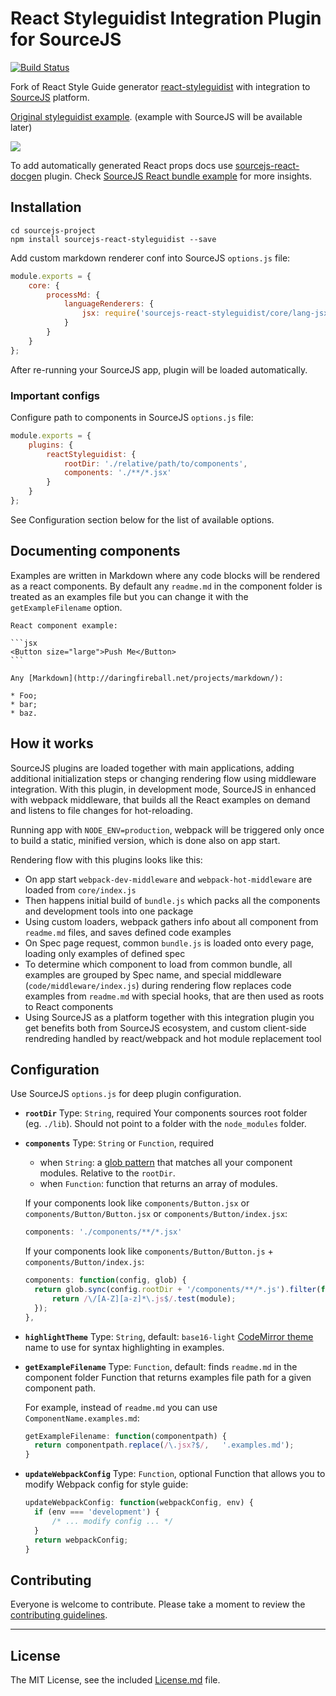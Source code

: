 # React Styleguidist Integration Plugin for SourceJS

[![Build Status](https://travis-ci.org/sourcejs/sourcejs-react-styleguidist.svg?branch=master)](https://travis-ci.org/sourcejs/sourcejs-react-styleguidist)

Fork of React Style Guide generator [react-styleguidist](https://github.com/sapegin/react-styleguidist) with integration to [SourceJS](http://sourcejs.com) platform.

[Original styleguidist example](http://sapegin.github.io/react-styleguidist/).
(example with SourceJS will be available later)

![](https://s3.amazonaws.com/f.cl.ly/items/3i0E1D1L1c1m1s2G1d0y/Screen%20Recording%202015-09-24%20at%2009.49%20AM.gif)

To add automatically generated React props docs use [sourcejs-react-docgen](https://github.com/sourcejs/sourcejs-react-docgen) plugin. Check [SourceJS React bundle example](http://github.com/sourcejs/sourcejs-react-bundle-example) for more insights.

## Installation

```
cd sourcejs-project
npm install sourcejs-react-styleguidist --save
```

Add custom markdown renderer conf into SourceJS `options.js` file:

```javascript
module.exports = {
	core: {
        processMd: {
            languageRenderers: {
                jsx: require('sourcejs-react-styleguidist/core/lang-jsx').processExample
            }
        }
    }
};
```

After re-running your SourceJS app, plugin will be loaded automatically.

### Important configs

Configure path to components in SourceJS `options.js` file:

```javascript
module.exports = {
	plugins: {
		reactStyleguidist: {
			rootDir: './relative/path/to/components',
			components: './**/*.jsx'
		}
	}
};
```

See Configuration section below for the list of available options.

## Documenting components

Examples are written in Markdown where any code blocks will be rendered as a react components. By default any `readme.md` in the component folder is treated as an examples file but you can change it with the `getExampleFilename` option.

	React component example:

	```jsx
	<Button size="large">Push Me</Button>
	```

	Any [Markdown](http://daringfireball.net/projects/markdown/):

	* Foo;
	* bar;
	* baz.

## How it works

SourceJS plugins are loaded together with main applications, adding additional initialization steps or changing rendering flow using middleware integration. With this plugin, in development mode, SourceJS in enhanced with webpack middleware, that builds all the React examples on demand and listens to file changes for hot-reloading.

Running app with `NODE_ENV=production`, webpack will be triggered only once to build a static, minified version, which is done also on app start.

Rendering flow with this plugins looks like this:

* On app start `webpack-dev-middleware` and `webpack-hot-middleware` are loaded from `core/index.js`
* Then happens initial build of `bundle.js` which packs all the components and development tools into one package
* Using custom loaders, webpack gathers info about all component from `readme.md` files, and saves defined code examples
* On Spec page request, common `bundle.js` is loaded onto every page, loading only examples of defined spec
* To determine which component to load from common bundle, all examples are grouped by Spec name, and special middleware (`code/middleware/index.js`) during rendering flow replaces code examples from `readme.md` with special hooks, that are then used as roots to React components
* Using SourceJS as a platform together with this integration plugin you get benefits both from SourceJS ecosystem, and custom client-side rendreding handled by react/webpack and hot module replacement tool

## Configuration

Use SourceJS `options.js` for deep plugin configuration.

* **`rootDir`**
  Type: `String`, required
  Your components sources root folder (eg. `./lib`). Should not point to a folder with the `node_modules` folder.

* **`components`**
  Type: `String` or `Function`, required
  - when `String`: a [glob pattern](https://github.com/isaacs/node-glob#glob-primer) that matches all your component modules. Relative to the `rootDir`.
  - when `Function`: function that returns an array of modules.

  If your components look like `components/Button.jsx` or `components/Button/Button.jsx` or `components/Button/index.jsx`:

  ```javascript
  components: './components/**/*.jsx'
  ```

  If your components look like `components/Button/Button.js` + `components/Button/index.js`:

  ```javascript
  components: function(config, glob) {
  	return glob.sync(config.rootDir + '/components/**/*.js').filter(function(module) {
  		return /\/[A-Z][a-z]*\.js$/.test(module);
  	});
  },
  ```

* **`highlightTheme`**
  Type: `String`, default: `base16-light`
  [CodeMirror theme](http://codemirror.net/demo/theme.html) name to use for syntax highlighting in examples.

* **`getExampleFilename`**
  Type: `Function`, default: finds `readme.md` in the component folder
  Function that returns examples file path for a given component path.

  For example, instead of `readme.md` you can use `ComponentName.examples.md`:

  ```javascript
  getExampleFilename: function(componentpath) {
  	return componentpath.replace(/\.jsx?$/,   '.examples.md');
  }
  ```

* **`updateWebpackConfig`**
  Type: `Function`, optional
  Function that allows you to modify Webpack config for style guide:

  ```javascript
  updateWebpackConfig: function(webpackConfig, env) {
  	if (env === 'development') {
  		/* ... modify config ... */
  	}
  	return webpackConfig;
  }
  ```

## Contributing

Everyone is welcome to contribute. Please take a moment to review the [contributing guidelines](Contributing.md).

---

## License

The MIT License, see the included [License.md](License.md) file.
